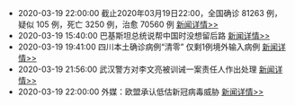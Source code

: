 - 2020-03-19 22:00:00  截止2020年03月19日22:00，全国确诊 81263 例，疑似 105 例，死亡 3250 例，治愈 70560 例  [新闻详情>>](https://github.com/AlbertGithubHome/ChineseVictory/blob/master/PneumoniaMap/20200319220000.jpg)
- 2020-03-19 15:40:00  巴基斯坦总统说帮中国时没想留后路  [新闻详情>>](http://news.sina.com.cn/c/2020-03-19/doc-iimxyqwa1685113.shtml)
- 2020-03-19 19:41:00  四川本土确诊病例“清零” 仅剩1例境外输入病例  [新闻详情>>](http://news.sina.com.cn/o/2020-03-19/doc-iimxxsth0319718.shtml)
- 2020-03-19 21:56:00  武汉警方对李文亮被训诫一案责任人作出处理  [新闻详情>>](http://news.sina.com.cn/c/2020-03-19/doc-iimxyqwa1783137.shtml)
- 2020-03-19 22:00:00  外媒：欧盟承认低估新冠病毒威胁  [新闻详情>>](httphttp://news.sina.com.cn/w/2020-03-19/doc-iimxxsth0231988.shtmlsxxxxx)
